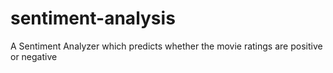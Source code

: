# sentiment-analysis
A Sentiment Analyzer which predicts whether the movie ratings are positive or negative
